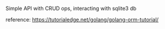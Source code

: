 Simple API with CRUD ops, interacting with sqlite3 db

reference: https://tutorialedge.net/golang/golang-orm-tutorial/